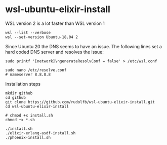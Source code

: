 # wsl-ubuntu-elixir-install


WSL version 2 is a lot faster than WSL version 1
```
wsl --list --verbose
wsl --set-version Ubuntu-18.04 2
```

Since Ubuntu 20 the DNS seems to have an issue. The following lines set a hard coded DNS server and resolves the issue:

```
sudo printf '[network]\ngenerateResolvConf = false' > /etc/wsl.conf

sudo nano /etc/resolve.conf
# nameserver 8.8.8.8
```
Installation steps

```
mkdir github
cd github
git clone https://github.com/rudolfb/wsl-ubuntu-elixir-install.git
cd wsl-ubuntu-elixir-install

# chmod +x install.sh
chmod +x *.sh

./install.sh
./elixir-erlang-asdf-install.sh
./phoenix-install.sh
```
